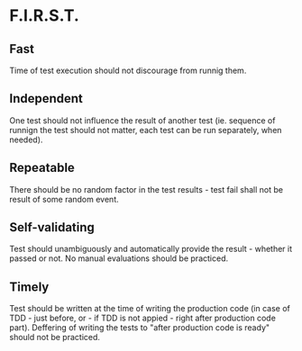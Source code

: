 # F.I.R.S.T.

## Fast

Time of test execution should not discourage from runnig them.

## Independent

One test should not influence the result of another test (ie. sequence of runnign the test should not matter, each test can be run separately, when needed).

## Repeatable

There should be no random factor in the test results - test fail shall not be result of some random event. 

## Self-validating

Test should unambiguously and automatically provide the result - whether it passed or not. No manual evaluations should be practiced. 

## Timely

Test should be written at the time of writing the production code (in case of TDD - just before, or - if TDD is not appied - right after production code part). Deffering of writing the tests to "after production code is ready" should not be practiced.  
